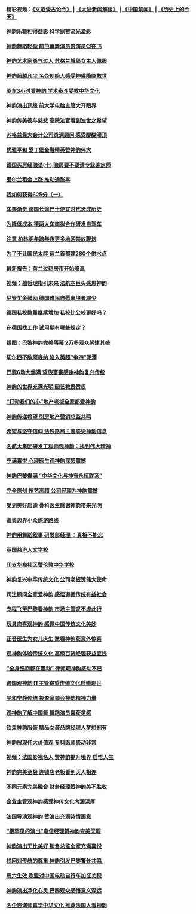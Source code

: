 #### 精彩视频：[《文昭谈古论今》](https://github.com/gfw-breaker/wenzhao/blob/master/README.md?t=01251230) | [《大陆新闻解读》](https://github.com/gfw-breaker/ntdtv-comedy/blob/master/README.md?t=01251230) | [《中国禁闻》](https://github.com/gfw-breaker/ntdtv-news/blob/master/README.md?t=01251230) | [《历史上的今天》](https://github.com/gfw-breaker/today-in-history/blob/master/README.md?t=01251230) 

#### [神韵乐舞相得益彰 科学家赞流光溢彩](../pages/nsc974/n11000482.md?t=01251230) 

#### [神韵舞蹈轻盈 前芭蕾舞演员赞演员似在飞](../pages/nsc974/n11000679.md?t=01251230) 

#### [神韵艺术家勇气过人 苏格兰城堡女主人佩服](../pages/nsc974/n11000611.md?t=01251230) 

#### [神韵超越凡尘 名企创始人感受神佛降临救世](../pages/nsc974/n11000367.md?t=01251230) 

#### [驱车3小时看神韵 学术泰斗受教中华文化](../pages/nsc974/n11000203.md?t=01251230) 

#### [神韵演出顶级 前大学电脑主管大开眼界](../pages/nsc974/n11000267.md?t=01251230) 

#### [神韵传美德与慈悲 高院法官看到浊世之希望](../pages/nsc974/n11000186.md?t=01251230) 

#### [苏格兰最大会计公司资深顾问 感受醍醐灌顶](../pages/nsc974/n11000151.md?t=01251230) 

#### [优雅平和 爱丁堡金融精英赞神韵伟大](../pages/nsc974/n11000074.md?t=01251230) 

#### [德国买房经验谈(十) 验房要不要请专业鉴定师](../pages/nsc974/n10998982.md?t=01251230) 

#### [爱尔兰租金上涨 推动通胀率](../pages/nsc974/n10998953.md?t=01251230) 

#### [我如何获得625分（一）](../pages/nsc974/n10998868.md?t=01251230) 

#### [车票渐贵 德国长途巴士便宜时代恐成历史](../pages/nsc974/n10996183.md?t=01251230) 

#### [为降低成本 德两大车商拟合作研发自驾车](../pages/nsc974/n10996237.md?t=01251230) 

#### [注意 柏林明年跨年夜更多地区禁放鞭炮](../pages/nsc974/n10996257.md?t=01251230) 

#### [为了不让国民太胖 荷兰首都建280个供水点](../pages/nsc974/n10996114.md?t=01251230) 

#### [最新报告：荷兰过热房市开始降温](../pages/nsc974/n10996082.md?t=01251230) 

#### [视频：蕴哲理指引未来 法航空巨头感恩神韵](../pages/nsc974/n10992381.md?t=01251230) 

#### [尽管奖金鼓励 德国难民自愿离境者减少](../pages/nsc974/n10994148.md?t=01251230) 

#### [德国私校数量继续增加 私校比公校更好吗？](../pages/nsc974/n10994125.md?t=01251230) 

#### [在德国找工作 试用期有哪些规定？](../pages/nsc974/n10993992.md?t=01251230) 

#### [组图：巴黎神韵完美落幕 2万多观众躬逢其盛](../pages/nsc974/n10991478.md?t=01251230) 

#### [切尔西不敌阿森纳 陷入英超“争四”泥潭](../pages/nsc974/n10990981.md?t=01251230) 

#### [巴黎6场大爆满 望族富豪感谢神韵复兴传统](../pages/nsc974/n10990485.md?t=01251230) 

#### [神韵的世界充满光明  园艺教授赞叹](../pages/nsc974/n10990393.md?t=01251230) 

#### [“打动我们的心”地产老板全家都爱神韵](../pages/nsc974/n10990224.md?t=01251230) 

#### [神韵传递希望 引房地产营销总监共鸣](../pages/nsc974/n10990026.md?t=01251230) 

#### [希望与坚守信仰 法铁路局主管感受神韵信息](../pages/nsc974/n10990061.md?t=01251230) 

#### [名航太集团研发工程师观神韵：找到伟大精神](../pages/nsc974/n10989922.md?t=01251230) 

#### [充满喜悦 心理医生观神韵深感震撼](../pages/nsc974/n10990031.md?t=01251230) 

#### [神韵巴黎爆满 “中华文化与神有永恒联系”](../pages/nsc974/n10989837.md?t=01251230) 

#### [完全原创 技艺高超 公司经理为神韵震撼](../pages/nsc974/n10989954.md?t=01251230) 

#### [受到美好启迪 骨科医生感谢神韵带来光明](../pages/nsc974/n10989946.md?t=01251230) 

#### [德奥边界小众旅游路线](../pages/nsc974/n10989938.md?t=01251230) 

#### [神韵用舞蹈叙事 研发部经理 ：真相不能忘](../pages/nsc974/n10992129.md?t=01251230) 

#### [英国慈济人文学校](../pages/nsc974/n10989797.md?t=01251230) 

#### [印支华裔社区暨伦敦中华学校](../pages/nsc974/n10989792.md?t=01251230) 

#### [神韵复兴中华传统文化 公司老板赞伟大使命](../pages/nsc974/n10989243.md?t=01251230) 

#### [司法顾问全家爱神韵 感悟遵循传统有益社会](../pages/nsc974/n10989065.md?t=01251230) 

#### [专程飞至巴黎看神韵 市场主管叹不虚此行](../pages/nsc974/n10989012.md?t=01251230) 

#### [玩具商喜观神韵 感佩中国传统文化美妙](../pages/nsc974/n10988833.md?t=01251230) 

#### [正音医生为女儿庆生 邀看神韵获意外惊喜](../pages/nsc974/n10988789.md?t=01251230) 

#### [观神韵体验传统文化 高级百货经理获益匪浅](../pages/nsc974/n10988712.md?t=01251230) 

#### [“全身细胞都在震动” 律师观神韵感动不已](../pages/nsc974/n10988620.md?t=01251230) 

#### [跨国观神韵 IT主管寄望传统文化启迪现世](../pages/nsc974/n10988586.md?t=01251230) 

#### [平和宁静传统 投资家领会神韵精神力量](../pages/nsc974/n10988579.md?t=01251230) 

#### [观神韵了解中国舞 舞蹈演员喜获灵感](../pages/nsc974/n10988424.md?t=01251230) 

#### [钦羡神韵服装 精品女装品牌经理人梦想拥有](../pages/nsc974/n10988351.md?t=01251230) 

#### [神韵展现伟大价值观 专科医师感动非常](../pages/nsc974/n10988364.md?t=01251230) 

#### [视频：法国影视名人 赞神韵提升境界 启悟人生](../pages/nsc974/n10988310.md?t=01251230) 

#### [神韵完美至极 连锁店老板看到天人相连](../pages/nsc974/n10988295.md?t=01251230) 

#### [不同元素完美融合 财务经理赞神韵美不胜收](../pages/nsc974/n10988276.md?t=01251230) 

#### [企业主管观神韵感受神传文化内涵深厚](../pages/nsc974/n10988231.md?t=01251230) 

#### [法国导演观神韵 赞演出充满诗情画意](../pages/nsc974/n10987958.md?t=01251230) 

#### [“极罕见的演出”电信经理赞神韵完美无瑕](../pages/nsc974/n10988124.md?t=01251230) 

#### [神韵演出无比美好 销售总监全家充满喜悦](../pages/nsc974/n10988115.md?t=01251230) 

#### [找回对传统的尊重 神韵引发巴黎警长共鸣 ](../pages/nsc974/n10987940.md?t=01251230) 

#### [周六生效 欧盟对中国电动自行车加征关税](../pages/nsc974/n10987637.md?t=01251230) 

#### [神韵演出净化心灵 巴黎观众感悟意义深远](../pages/nsc974/n10987067.md?t=01251230) 

#### [名企咨询师喜学中华文化 推荐法国人看神韵](../pages/nsc974/n10987002.md?t=01251230) 

